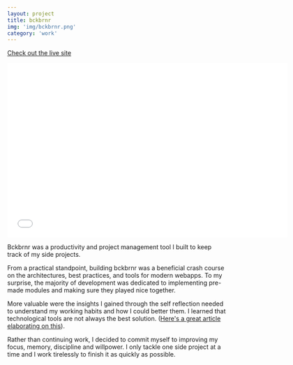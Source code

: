 ```yaml
---
layout: project
title: bckbrnr
img: 'img/bckbrnr.png'
category: 'work'
---
```


<a href="http://bckbrnr.co">Check out the live site</a>

<iframe class="l-center space" src="//player.vimeo.com/video/96001278?autoplay=1andamp;loop=1" width="642" height="400" frameborder="0" webkitallowfullscreen mozallowfullscreen allowfullscreen></iframe> 

Bckbrnr was a productivity and project management tool I built to keep track of my side projects.

From a practical standpoint, building bckbrnr was a beneficial crash course on the architectures, best practices, and tools for modern webapps. To my surprise, the majority of development was dedicated to implementing pre-made modules and making sure they played nice together. 

More valuable were the insights I gained through the self reflection needed to understand my working habits and how I could better them. I learned that technological tools are not always the best solution. (<a href="http://blog.codinghorror.com/todont/" title="Coding Horror's To Do List Rant" alt="Coding Horror's To Do List Rant">Here's a great article elaborating on this</a>). 

Rather than continuing work, I decided to commit myself to improving my focus, memory, discipline and willpower. I only tackle one side project at a time and I work tirelessly to finish it as quickly as possible.

 



